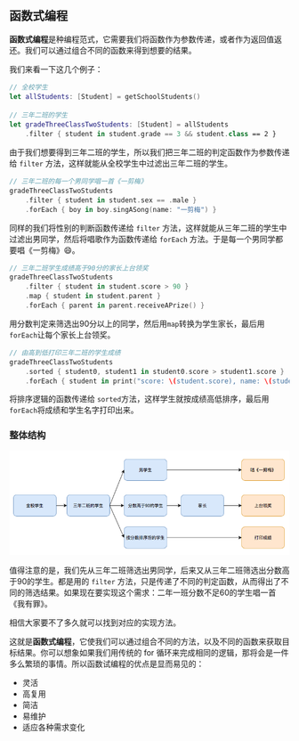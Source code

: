 ## 函数式编程
**函数式编程**是种编程范式，它需要我们将函数作为参数传递，或者作为返回值返还。我们可以通过组合不同的函数来得到想要的结果。

我们来看一下这几个例子：

```swift
// 全校学生
let allStudents: [Student] = getSchoolStudents()

// 三年二班的学生
let gradeThreeClassTwoStudents: [Student] = allStudents
    .filter { student in student.grade == 3 && student.class == 2 }
```

由于我们想要得到三年二班的学生，所以我们把三年二班的判定函数作为参数传递给 `filter` 方法，这样就能从全校学生中过滤出三年二班的学生。

```swift
// 三年二班的每一个男同学唱一首《一剪梅》
gradeThreeClassTwoStudents
    .filter { student in student.sex == .male }
    .forEach { boy in boy.singASong(name: "一剪梅") }
```

同样的我们将性别的判断函数传递给 `filter` 方法，这样就能从三年二班的学生中过滤出男同学，然后将唱歌作为函数传递给 `forEach` 方法。于是每一个男同学都要唱《一剪梅》😄。

```swift
// 三年二班学生成绩高于90分的家长上台领奖
gradeThreeClassTwoStudents
    .filter { student in student.score > 90 }
    .map { student in student.parent }
    .forEach { parent in parent.receiveAPrize() }
```

用分数判定来筛选出90分以上的同学，然后用`map`转换为学生家长，最后用`forEach`让每个家长上台领奖。

```swift
// 由高到低打印三年二班的学生成绩
gradeThreeClassTwoStudents
    .sorted { student0, student1 in student0.score > student1.score }
    .forEach { student in print("score: \(student.score), name: \(student.name)") }
```

将排序逻辑的函数传递给 `sorted`方法，这样学生就按成绩高低排序，最后用`forEach`将成绩和学生名字打印出来。

### 整体结构

![](/assets/FunctionalReactiveProgramming/FunctionalProgramming.png)

值得注意的是，我们先从三年二班筛选出男同学，后来又从三年二班筛选出分数高于90的学生。都是用的 `filter` 方法，只是传递了不同的判定函数，从而得出了不同的筛选结果。如果现在要实现这个需求：二年一班分数不足60的学生唱一首《我有罪》。

相信大家要不了多久就可以找到对应的实现方法。

这就是**函数式编程**，它使我们可以通过组合不同的方法，以及不同的函数来获取目标结果。你可以想象如果我们用传统的 for 循环来完成相同的逻辑，那将会是一件多么繁琐的事情。所以函数试编程的优点是显而易见的：

* 灵活
* 高复用
* 简洁
* 易维护
* 适应各种需求变化

